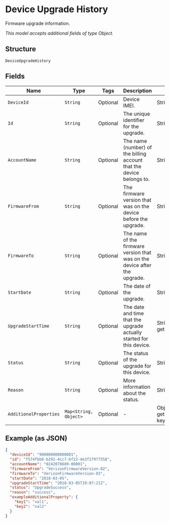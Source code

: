
# Device Upgrade History

Firmware upgrade information.

*This model accepts additional fields of type Object.*

## Structure

`DeviceUpgradeHistory`

## Fields

| Name | Type | Tags | Description | Getter | Setter |
|  --- | --- | --- | --- | --- | --- |
| `DeviceId` | `String` | Optional | Device IMEI. | String getDeviceId() | setDeviceId(String deviceId) |
| `Id` | `String` | Optional | The unique identifier for the upgrade. | String getId() | setId(String id) |
| `AccountName` | `String` | Optional | The name (number) of the billing account that the device belongs to. | String getAccountName() | setAccountName(String accountName) |
| `FirmwareFrom` | `String` | Optional | The firmware version that was on the device before the upgrade. | String getFirmwareFrom() | setFirmwareFrom(String firmwareFrom) |
| `FirmwareTo` | `String` | Optional | The name of the firmware version that was on the device after the upgrade. | String getFirmwareTo() | setFirmwareTo(String firmwareTo) |
| `StartDate` | `String` | Optional | The date of the upgrade. | String getStartDate() | setStartDate(String startDate) |
| `UpgradeStartTime` | `String` | Optional | The date and time that the upgrade actually started for this device. | String getUpgradeStartTime() | setUpgradeStartTime(String upgradeStartTime) |
| `Status` | `String` | Optional | The status of the upgrade for this device. | String getStatus() | setStatus(String status) |
| `Reason` | `String` | Optional | More information about the status. | String getReason() | setReason(String reason) |
| `AdditionalProperties` | `Map<String, Object>` | Optional | - | Object getAdditionalProperty(String key) | additionalProperty(String key, Object value) |

## Example (as JSON)

```json
{
  "deviceId": "900000000000001",
  "id": "f574fbb8-b291-4cc7-bf22-4e3f27977558",
  "accountName": "0242078689-00001",
  "firmwareFrom": "VerizonFirmwareVersion-02",
  "firmwareTo": "VerizonFirmwareVersion-03",
  "startDate": "2018-03-05",
  "upgradeStartTime": "2018-03-05T19:07:21Z",
  "status": "UpgradeSuccess",
  "reason": "success",
  "exampleAdditionalProperty": {
    "key1": "val1",
    "key2": "val2"
  }
}
```

